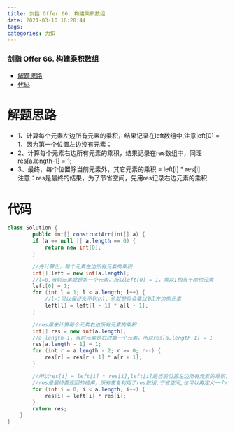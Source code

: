 ```yaml
---
title: 剑指 Offer 66. 构建乘积数组
date: 2021-03-10 16:28:44
tags: 
categories: 力扣
---
```


<!--more-->

### 剑指 Offer 66. 构建乘积数组

- [解题思路](#_3)
- [代码](#_10)

# 解题思路

- 1、计算每个元素左边所有元素的乘积，结果记录在left数组中,注意left\[0\] = 1，因为第一个位置左边没有元素；
- 2、计算每个元素右边所有元素的乘积，结果记录在res数组中，同理res\[a.length-1\] = 1;
- 3、最终，每个位置除当前元素外，其它元素的乘积 = left\[i\] \* res\[i\]  
  注意：res是最终的结果，为了节省空间，先用res记录右边元素的乘积

# 代码

```java
class Solution {
        public int[] constructArr(int[] a) {
        if (a == null || a.length == 0) {
            return new int[0];
        }

        //先计算出，每个元素左边所有元素的乘积
        int[] left = new int[a.length];
        //l=0,当前元素就是第一个元素，所以left[0] = 1，乘以1相当于啥也没乘
        left[0] = 1;
        for (int l = 1; l < a.length; l++) {
            //l-1可以保证永不到达l，也就是只会乘以到l左边的元素
            left[l] = left[l - 1] * a[l - 1];
        }

        //res用来计算每个元素右边所有元素的乘积
        int[] res = new int[a.length];
        //a.length-1，当前元素是右边第一个元素，所以res[a.length-1] = 1
        res[a.length - 1] = 1;
        for (int r = a.length - 2; r >= 0; r--) {
            res[r] = res[r + 1] * a[r + 1];
        }

        //所以res[i] = left[i] * res[i],left[i]是当前位置左边所有元素的乘积，res[i]是当前位置右边所有元素的乘积，两个相乘，也就是除了当前元素其它所有元素的乘积
        //res是最终要返回的结果，所有重复利用了res数组,节省空间,也可以再定义一个right数组记录右边元素的乘积
        for (int i = 0; i < a.length; i++) {
            res[i] = left[i] * res[i];
        }
        return res;
    }
}
```